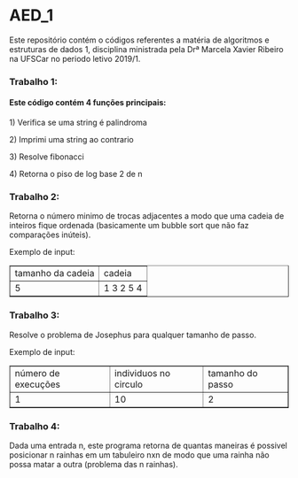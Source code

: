 # AED_1
Este repositório contém o códigos referentes a matéria de algoritmos e estruturas de dados 1, disciplina ministrada pela Drª Marcela Xavier Ribeiro na UFSCar no periodo letivo 2019/1.

<h3><b>Trabalho 1:</b></h3>
<p><h4>Este código contém 4 funções principais:</h4></p>
<p>1) Verifica se uma string é palindroma</p>
<p>2) Imprimi uma string ao contrario</p>
<p>3) Resolve fibonacci</p>
<p>4) Retorna o piso de log base 2 de n</p>

<h3><b>Trabalho 2:</b></h3>

Retorna o número minimo de trocas adjacentes a modo que uma cadeia de inteiros fique ordenada (basicamente um bubble sort que não faz comparações inúteis).

Exemplo de input:  <table border="1"><tr><td>tamanho da cadeia</td><td>cadeia</td></tr><tr><td>5</td><td>1 3 2 5 4</td></tr></table>
  
<p><h3><b>Trabalho 3:</b></h3></p>

Resolve o problema de Josephus para qualquer tamanho de passo.

Exemplo de input:  <table border="1"><tr><td>número de execuções</td><td>individuos no circulo</td><td>tamanho do passo</td></tr>
<tr><td>1</td><td>10</td><td>2</td></tr></table>

<h3><b>Trabalho 4:</b></h3>
Dada uma entrada n, este programa retorna de quantas maneiras é possivel posicionar n rainhas em um tabuleiro nxn de modo que uma rainha não possa matar a outra (problema das n rainhas).
